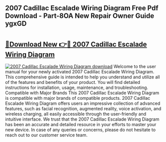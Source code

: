 ## 2007 Cadillac Escalade Wiring Diagram Free Pdf Download - Part-8OA New Repair Owner Guide ygxGD

# <h2><a href="http://dfhl3r7.blite.top/?on=2007+Cadillac+Escalade+Wiring+Diagram">🔗Download New 👉🔴 2007 Cadillac Escalade Wiring Diagram</a></h2>

[![2007 Cadillac Escalade Wiring Diagram download](https://i.imgur.com/lujVjoI.png)](http://dfhl3r7.blite.top/?on=2007+Cadillac+Escalade+Wiring+Diagram)
Welcome to the user manual for your newly activated 2007 Cadillac Escalade Wiring Diagram. This comprehensive guide is intended to help you understand and utilize all of the features and benefits of your product. You will find detailed instructions for installation, usage, maintenance, and troubleshooting. Compatible with Major Brands This 2007 Cadillac Escalade Wiring Diagram is compatible with major brands of compatible products. 2007 Cadillac Escalade Wiring Diagram offers users an impressive collection of advanced features, such as facial recognition, augmented reality, voice activation, and wireless charging, all easily accessible through the user-friendly and intuitive interface. We trust that the 2007 Cadillac Escalade Wiring Diagram has been an accurate and detailed resource in your efforts to master your new device. In case of any queries or concerns, please do not hesitate to reach out to our customer service team.
